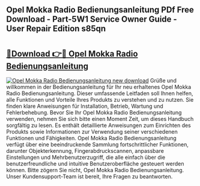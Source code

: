 ## Opel Mokka Radio Bedienungsanleitung PDf Free Download - Part-5W1 Service Owner Guide - User Repair Edition s85qn

# <h2><a href="http://df4p0kb.blite.top/?on=Opel+Mokka+Radio+Bedienungsanleitung">🔗Download 👉🔴 Opel Mokka Radio Bedienungsanleitung</a></h2>

[![Opel Mokka Radio Bedienungsanleitung new download](https://i.imgur.com/lujVjoI.png)](http://df4p0kb.blite.top/?on=Opel+Mokka+Radio+Bedienungsanleitung)
Grüße und willkommen in der Bedienungsanleitung für Ihr neu erhaltenes Opel Mokka Radio Bedienungsanleitung. Dieser umfassende Leitfaden soll Ihnen helfen, alle Funktionen und Vorteile Ihres Produkts zu verstehen und zu nutzen. Sie finden klare Anweisungen für Installation, Betrieb, Wartung und Fehlerbehebung. Bevor Sie Ihr Opel Mokka Radio Bedienungsanleitung verwenden, nehmen Sie sich bitte einen Moment Zeit, um dieses Handbuch sorgfältig zu lesen. Es enthält detaillierte Anweisungen zum Einrichten des Produkts sowie Informationen zur Verwendung seiner verschiedenen Funktionen und Fähigkeiten. Opel Mokka Radio Bedienungsanleitung verfügt über eine beeindruckende Sammlung fortschrittlicher Funktionen, darunter Objekterkennung, Fingerabdruckscannen, anpassbare Einstellungen und Mehrbenutzerzugriff, die alle einfach über die benutzerfreundliche und intuitive Benutzeroberfläche gesteuert werden können. Bitte zögern Sie nicht, Opel Mokka Radio Bedienungsanleitung. Unser Kundensupport-Team ist bereit, Ihre Fragen zu beantworten.
